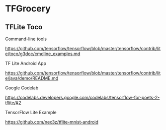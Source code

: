# TFGrocery

## TFLite Toco

Command-line tools

https://github.com/tensorflow/tensorflow/blob/master/tensorflow/contrib/lite/toco/g3doc/cmdline_examples.md

TF Lite Android App

https://github.com/tensorflow/tensorflow/blob/master/tensorflow/contrib/lite/java/demo/README.md

Google Codelab

https://codelabs.developers.google.com/codelabs/tensorflow-for-poets-2-tflite/#2

TensorFlow Lite Example

https://github.com/nex3z/tflite-mnist-android
